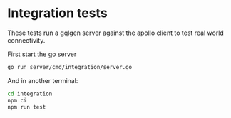 #  Integration tests

These tests run a gqlgen server against the apollo client to test real world connectivity.

First start the go server
```bash
go run server/cmd/integration/server.go
```

And in another terminal:
```bash
cd integration
npm ci
npm run test
```
